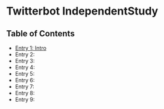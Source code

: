 # Twitterbot IndependentStudy

## Table of Contents

+ [Entry 1: Intro](entries/entry1-intro.md)
+ Entry 2:
+ Entry 3:
+ Entry 4:
+ Entry 5:
+ Entry 6:
+ Entry 7:
+ Entry 8:
+ Entry 9:
